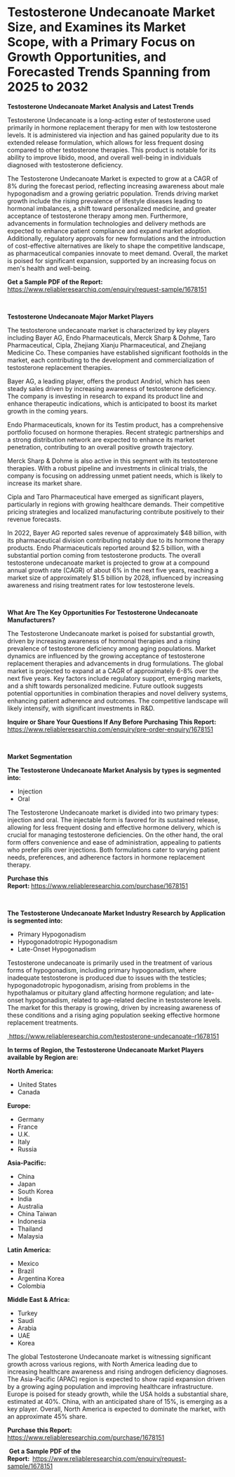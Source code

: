 <p><h1>Testosterone Undecanoate Market Size, and Examines its Market Scope, with a Primary Focus on Growth Opportunities, and Forecasted Trends Spanning from 2025 to 2032</h1></p><p><strong>Testosterone Undecanoate Market Analysis and Latest Trends</strong></p>
<p><p>Testosterone Undecanoate is a long-acting ester of testosterone used primarily in hormone replacement therapy for men with low testosterone levels. It is administered via injection and has gained popularity due to its extended release formulation, which allows for less frequent dosing compared to other testosterone therapies. This product is notable for its ability to improve libido, mood, and overall well-being in individuals diagnosed with testosterone deficiency.</p><p>The Testosterone Undecanoate Market is expected to grow at a CAGR of 8% during the forecast period, reflecting increasing awareness about male hypogonadism and a growing geriatric population. Trends driving market growth include the rising prevalence of lifestyle diseases leading to hormonal imbalances, a shift toward personalized medicine, and greater acceptance of testosterone therapy among men. Furthermore, advancements in formulation technologies and delivery methods are expected to enhance patient compliance and expand market adoption. Additionally, regulatory approvals for new formulations and the introduction of cost-effective alternatives are likely to shape the competitive landscape, as pharmaceutical companies innovate to meet demand. Overall, the market is poised for significant expansion, supported by an increasing focus on men's health and well-being.</p></p>
<p><strong>Get a Sample PDF of the Report:&nbsp;</strong> <a href="https://www.reliableresearchiq.com/enquiry/request-sample/1678151?utm_campaign=2769&utm_medium=2&utm_source=Github&utm_content=ia&utm_term=19042025&utm_id=testosterone-undecanoate">https://www.reliableresearchiq.com/enquiry/request-sample/1678151</a></p>
<p>&nbsp;</p>
<p><strong>Testosterone Undecanoate Major Market Players</strong></p>
<p><p>The testosterone undecanoate market is characterized by key players including Bayer AG, Endo Pharmaceuticals, Merck Sharp & Dohme, Taro Pharmaceutical, Cipla, Zhejiang Xianju Pharmaceutical, and Zhejiang Medicine Co. These companies have established significant footholds in the market, each contributing to the development and commercialization of testosterone replacement therapies.</p><p>Bayer AG, a leading player, offers the product Andriol, which has seen steady sales driven by increasing awareness of testosterone deficiency. The company is investing in research to expand its product line and enhance therapeutic indications, which is anticipated to boost its market growth in the coming years. </p><p>Endo Pharmaceuticals, known for its Testim product, has a comprehensive portfolio focused on hormone therapies. Recent strategic partnerships and a strong distribution network are expected to enhance its market penetration, contributing to an overall positive growth trajectory.</p><p>Merck Sharp & Dohme is also active in this segment with its testosterone therapies. With a robust pipeline and investments in clinical trials, the company is focusing on addressing unmet patient needs, which is likely to increase its market share.</p><p>Cipla and Taro Pharmaceutical have emerged as significant players, particularly in regions with growing healthcare demands. Their competitive pricing strategies and localized manufacturing contribute positively to their revenue forecasts.</p><p>In 2022, Bayer AG reported sales revenue of approximately $48 billion, with its pharmaceutical division contributing notably due to its hormone therapy products. Endo Pharmaceuticals reported around $2.5 billion, with a substantial portion coming from testosterone products. The overall testosterone undecanoate market is projected to grow at a compound annual growth rate (CAGR) of about 6% in the next five years, reaching a market size of approximately $1.5 billion by 2028, influenced by increasing awareness and rising treatment rates for low testosterone levels.</p></p>
<p>&nbsp;</p>
<p><strong>What Are The Key Opportunities For Testosterone Undecanoate Manufacturers?</strong></p>
<p><p>The Testosterone Undecanoate market is poised for substantial growth, driven by increasing awareness of hormonal therapies and a rising prevalence of testosterone deficiency among aging populations. Market dynamics are influenced by the growing acceptance of testosterone replacement therapies and advancements in drug formulations. The global market is projected to expand at a CAGR of approximately 6-8% over the next five years. Key factors include regulatory support, emerging markets, and a shift towards personalized medicine. Future outlook suggests potential opportunities in combination therapies and novel delivery systems, enhancing patient adherence and outcomes. The competitive landscape will likely intensify, with significant investments in R&D.</p></p>
<p><strong>Inquire or Share Your Questions If Any Before Purchasing This Report:</strong> <a href="https://www.reliableresearchiq.com/enquiry/pre-order-enquiry/1678151?utm_campaign=2769&utm_medium=2&utm_source=Github&utm_content=ia&utm_term=19042025&utm_id=testosterone-undecanoate">https://www.reliableresearchiq.com/enquiry/pre-order-enquiry/1678151</a></p>
<p>&nbsp;</p>
<p><strong>Market Segmentation</strong></p>
<p><strong>The Testosterone Undecanoate Market Analysis by types is segmented into:</strong></p>
<p><ul><li>Injection</li><li>Oral</li></ul></p>
<p><p>The Testosterone Undecanoate market is divided into two primary types: injection and oral. The injectable form is favored for its sustained release, allowing for less frequent dosing and effective hormone delivery, which is crucial for managing testosterone deficiencies. On the other hand, the oral form offers convenience and ease of administration, appealing to patients who prefer pills over injections. Both formulations cater to varying patient needs, preferences, and adherence factors in hormone replacement therapy.</p></p>
<p><strong>Purchase this Report:&nbsp;</strong><a href="https://www.reliableresearchiq.com/purchase/1678151?utm_campaign=2769&utm_medium=2&utm_source=Github&utm_content=ia&utm_term=19042025&utm_id=testosterone-undecanoate">https://www.reliableresearchiq.com/purchase/1678151</a></p>
<p>&nbsp;</p>
<p><strong>The Testosterone Undecanoate Market Industry Research by Application is segmented into:</strong></p>
<p><ul><li>Primary Hypogonadism</li><li>Hypogonadotropic Hypogonadism</li><li>Late-Onset Hypogonadism</li></ul></p>
<p><p>Testosterone undecanoate is primarily used in the treatment of various forms of hypogonadism, including primary hypogonadism, where inadequate testosterone is produced due to issues with the testicles; hypogonadotropic hypogonadism, arising from problems in the hypothalamus or pituitary gland affecting hormone regulation; and late-onset hypogonadism, related to age-related decline in testosterone levels. The market for this therapy is growing, driven by increasing awareness of these conditions and a rising aging population seeking effective hormone replacement treatments.</p></p>
<p><a href="https://www.reliableresearchiq.com/testosterone-undecanoate-r1678151?utm_campaign=2769&utm_medium=2&utm_source=Github&utm_content=ia&utm_term=19042025&utm_id=testosterone-undecanoate">&nbsp;https://www.reliableresearchiq.com/testosterone-undecanoate-r1678151</a></p>
<p><strong>In terms of Region, the Testosterone Undecanoate Market Players available by Region are:</strong></p>
<p>
    <p> <strong> North America: </strong>
        <ul>
            <li>United States</li>
            <li>Canada</li>
        </ul>
        </p> 
    <p> <strong> Europe: </strong>
        <ul>
            <li>Germany</li>
            <li>France</li>
            <li>U.K.</li>
            <li>Italy</li>
            <li>Russia</li>
        </ul>
        </p> 
    <p> <strong> Asia-Pacific: </strong>
        <ul>
            <li>China</li>
            <li>Japan</li>
            <li>South Korea</li>
            <li>India</li>
            <li>Australia</li>
            <li>China Taiwan</li>
            <li>Indonesia</li>
            <li>Thailand</li>
            <li>Malaysia</li>
        </ul>
        </p> 
    <p> <strong> Latin America: </strong>
        <ul>
            <li>Mexico</li>
            <li>Brazil</li>
            <li>Argentina Korea</li>
            <li>Colombia</li>
        </ul>
        </p> 
    <p> <strong> Middle East & Africa: </strong>
        <ul>
            <li>Turkey</li>
            <li>Saudi</li>
            <li>Arabia</li>
            <li>UAE</li>
            <li>Korea</li>
        </ul>
    </p>
    </p>
<p><p>The global Testosterone Undecanoate market is witnessing significant growth across various regions, with North America leading due to increasing healthcare awareness and rising androgen deficiency diagnoses. The Asia-Pacific (APAC) region is expected to show rapid expansion driven by a growing aging population and improving healthcare infrastructure. Europe is poised for steady growth, while the USA holds a substantial share, estimated at 40%. China, with an anticipated share of 15%, is emerging as a key player. Overall, North America is expected to dominate the market, with an approximate 45% share.</p></p>
<p><strong>Purchase this Report: </strong><a href="https://www.reliableresearchiq.com/purchase/1678151?utm_campaign=2769&utm_medium=2&utm_source=Github&utm_content=ia&utm_term=19042025&utm_id=testosterone-undecanoate">https://www.reliableresearchiq.com/purchase/1678151</a></p>
<p>&nbsp;<strong>Get a Sample PDF of the Report:&nbsp;&nbsp;</strong><a href="https://www.reliableresearchiq.com/enquiry/request-sample/1678151?utm_campaign=2769&utm_medium=2&utm_source=Github&utm_content=ia&utm_term=19042025&utm_id=testosterone-undecanoate">https://www.reliableresearchiq.com/enquiry/request-sample/1678151</a></p>
<p><strong></strong></p>
<p><p></p><p></p><p></p></p>